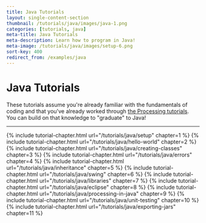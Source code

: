 ```yaml
---
title: Java Tutorials
layout: single-content-section
thumbnail: /tutorials/java/images/java-1.png
categories: [tutorials, java]
meta-title: Java Tutorials
meta-description: Learn how to program in Java!
meta-image: /tutorials/java/images/setup-6.png
sort-key: 400
redirect_from: /examples/java
---
```


# Java Tutorials

These tutorials assume you're already familiar with the fundamentals of coding and that you've already worked through [the Processing tutorials](/tutorials/processing/). You can build on that knowledge to "graduate" to Java!

---

{% include tutorial-chapter.html url="/tutorials/java/setup" chapter=1 %}
{% include tutorial-chapter.html url="/tutorials/java/hello-world" chapter=2 %}
{% include tutorial-chapter.html url="/tutorials/java/creating-classes" chapter=3 %}
{% include tutorial-chapter.html url="/tutorials/java/errors" chapter=4 %}
{% include tutorial-chapter.html url="/tutorials/java/inheritance" chapter=5 %}
{% include tutorial-chapter.html url="/tutorials/java/swing" chapter=6 %}
{% include tutorial-chapter.html url="/tutorials/java/libraries" chapter=7 %}
{% include tutorial-chapter.html url="/tutorials/java/eclipse" chapter=8 %}
{% include tutorial-chapter.html url="/tutorials/java/processing-in-java" chapter=9 %}
{% include tutorial-chapter.html url="/tutorials/java/unit-testing" chapter=10 %}
{% include tutorial-chapter.html url="/tutorials/java/exporting-jars" chapter=11 %}
